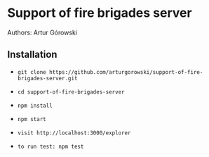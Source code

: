 # Support of fire brigades server
Authors: Artur Górowski


## Installation
* `git clone https://github.com/arturgorowski/support-of-fire-brigades-server.git`
* `cd support-of-fire-brigades-server`
* `npm install`
* `npm start`
* `visit http://localhost:3000/explorer`


* `to run test: npm test`
